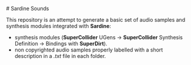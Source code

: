 # Sardine Sounds

This repository is an attempt to generate a basic set of audio samples and synthesis modules integrated with **Sardine**:
- synthesis modules (**SuperCollider** UGens -> **SuperCollider** Synthesis Definition -> Bindings with **SuperDirt**).
- non copyrighted audio samples properly labelled with a short description in a *.txt* file in each folder.
